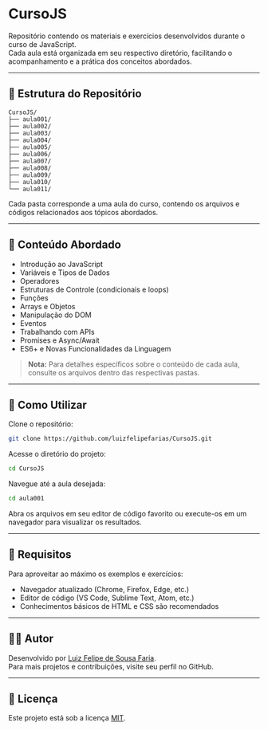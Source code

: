 
# CursoJS

Repositório contendo os materiais e exercícios desenvolvidos durante o curso de JavaScript.  
Cada aula está organizada em seu respectivo diretório, facilitando o acompanhamento e a prática dos conceitos abordados.

---

## 📁 Estrutura do Repositório

```
CursoJS/
├── aula001/
├── aula002/
├── aula003/
├── aula004/
├── aula005/
├── aula006/
├── aula007/
├── aula008/
├── aula009/
├── aula010/
└── aula011/
```

Cada pasta corresponde a uma aula do curso, contendo os arquivos e códigos relacionados aos tópicos abordados.

---

## 🧠 Conteúdo Abordado

- Introdução ao JavaScript  
- Variáveis e Tipos de Dados  
- Operadores  
- Estruturas de Controle (condicionais e loops)  
- Funções  
- Arrays e Objetos  
- Manipulação do DOM  
- Eventos  
- Trabalhando com APIs  
- Promises e Async/Await  
- ES6+ e Novas Funcionalidades da Linguagem

> **Nota:** Para detalhes específicos sobre o conteúdo de cada aula, consulte os arquivos dentro das respectivas pastas.

---

## 🚀 Como Utilizar

Clone o repositório:

```bash
git clone https://github.com/luizfelipefarias/CursoJS.git
```

Acesse o diretório do projeto:

```bash
cd CursoJS
```

Navegue até a aula desejada:

```bash
cd aula001
```

Abra os arquivos em seu editor de código favorito ou execute-os em um navegador para visualizar os resultados.

---

## 📌 Requisitos

Para aproveitar ao máximo os exemplos e exercícios:

- Navegador atualizado (Chrome, Firefox, Edge, etc.)
- Editor de código (VS Code, Sublime Text, Atom, etc.)
- Conhecimentos básicos de HTML e CSS são recomendados

---

## 👨‍💻 Autor

Desenvolvido por [Luiz Felipe de Sousa Faria](https://github.com/luizfelipefarias).  
Para mais projetos e contribuições, visite seu perfil no GitHub.

---

## 📄 Licença

Este projeto está sob a licença [MIT](LICENSE).
